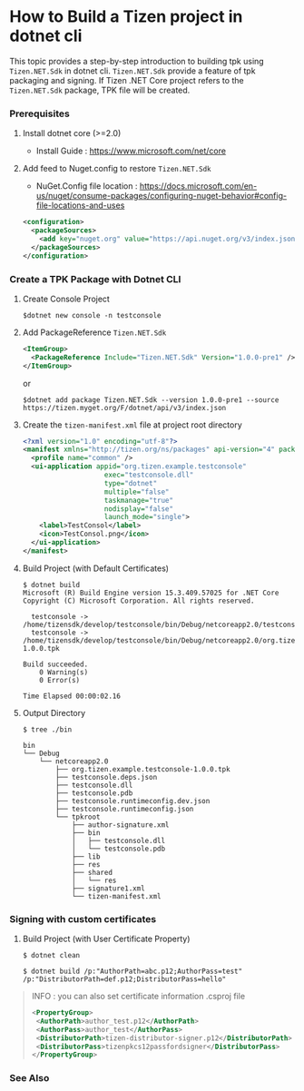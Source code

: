 ﻿# How to Build a Tizen project in dotnet cli #
This topic provides a step-by-step introduction to building tpk using `Tizen.NET.Sdk` in dotnet cli.
`Tizen.NET.Sdk` provide a feature of tpk packaging and signing.
If Tizen .NET Core project refers to the `Tizen.NET.Sdk` package, TPK file will be created.


### Prerequisites ###
1. Install dotnet core (>=2.0)
    - Install Guide : https://www.microsoft.com/net/core
 
1. Add feed to Nuget.config to restore `Tizen.NET.Sdk`
    - NuGet.Config file location : https://docs.microsoft.com/en-us/nuget/consume-packages/configuring-nuget-behavior#config-file-locations-and-uses
    
    ```xml
    <configuration>
      <packageSources>
        <add key="nuget.org" value="https://api.nuget.org/v3/index.json" protocolVersion="3" />
      </packageSources>
    </configuration>
    ```

### Create a TPK Package with Dotnet CLI ###

1. Create Console Project 
    ```
    $dotnet new console -n testconsole
    ```

1. Add PackageReference `Tizen.NET.Sdk`
    ```xml
    <ItemGroup>
      <PackageReference Include="Tizen.NET.Sdk" Version="1.0.0-pre1" />
    </ItemGroup>
    ```
    or

    ```
    $dotnet add package Tizen.NET.Sdk --version 1.0.0-pre1 --source https://tizen.myget.org/F/dotnet/api/v3/index.json
    ```

1. Create the `tizen-manifest.xml` file at project root directory
    ```xml
    <?xml version="1.0" encoding="utf-8"?>
    <manifest xmlns="http://tizen.org/ns/packages" api-version="4" package="org.tizen.example.testconsole" version="1.0.0">
      <profile name="common" />
      <ui-application appid="org.tizen.example.testconsole"
					    exec="testconsole.dll"
					    type="dotnet"
					    multiple="false"
					    taskmanage="true"
					    nodisplay="false"
					    launch_mode="single">
        <label>TestConsol</label>
        <icon>TestConsol.png</icon>
      </ui-application>
    </manifest>
    ```

1. Build Project (with Default Certificates)

    ```
    $ dotnet build
    Microsoft (R) Build Engine version 15.3.409.57025 for .NET Core
    Copyright (C) Microsoft Corporation. All rights reserved.

      testconsole -> /home/tizensdk/develop/testconsole/bin/Debug/netcoreapp2.0/testconsole.dll
      testconsole -> /home/tizensdk/develop/testconsole/bin/Debug/netcoreapp2.0/org.tizen.example.testconsole-1.0.0.tpk

    Build succeeded.
        0 Warning(s)
        0 Error(s)

    Time Elapsed 00:00:02.16

    ```

1. Output Directory 
    ```
    $ tree ./bin

    bin
    └── Debug
        └── netcoreapp2.0
            ├── org.tizen.example.testconsole-1.0.0.tpk
            ├── testconsole.deps.json
            ├── testconsole.dll
            ├── testconsole.pdb
            ├── testconsole.runtimeconfig.dev.json
            ├── testconsole.runtimeconfig.json
            └── tpkroot
                ├── author-signature.xml
                ├── bin
                │   ├── testconsole.dll
                │   └── testconsole.pdb
                ├── lib
                ├── res
                ├── shared
                │   └── res
                ├── signature1.xml
                └── tizen-manifest.xml
    ```

### Signing with custom certificates ###
1. Build Project (with User Certificate Property)
    ```
    $ dotnet clean

    $ dotnet build /p:"AuthorPath=abc.p12;AuthorPass=test" /p:"DistributorPath=def.p12;DistributorPass=hello"
    ```

> INFO : you can also set certificate information .csproj file
>```xml
><PropertyGroup>
>  <AuthorPath>author_test.p12</AuthorPath>
>  <AuthorPass>author_test</AuthorPass>
>  <DistributorPath>tizen-distributor-signer.p12</DistributorPath>
>  <DistributorPass>tizenpkcs12passfordsigner</DistributorPass>
></PropertyGroup>
>```

### See Also ###



